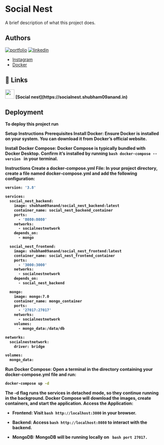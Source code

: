 
# Social Nest



A brief description of what this project does.




## Authors

[![portfolio](https://img.shields.io/badge/my_portfolio-000?style=for-the-badge&logo=ko-fi&logoColor=white)](https://shubham09anand.in/)
[![linkedin](https://img.shields.io/badge/linkedin-0A66C2?style=for-the-badge&logo=linkedin&logoColor=white)]([https://www.linkedin.com/](https://www.linkedin.com/in/subham09anand/?utm_source=share&utm_campaign=share_via&utm_content=profile&utm_medium=android_app))
- [Instagram](https://www.instagram.com/shubham09anand/?igsh=YTJvZDZlZmNwYWY1)
- [Docker](https://hub.docker.com/u/shubham09anand)

## 🔗 Links 
<img src="https://socialnest.shubham09anand.in/static/media/socialNest.284b6b7c03b19ec4d054.png" style="height: 30px; width: 30px;" />
 <b>[Social nest]<b>(https://socialnest.shubham09anand.in)

## Deployment

To deploy this project run

Setup Instructions
Prerequisites
Install Docker: Ensure Docker is installed on your system. You can download it from Docker’s official website.

Install Docker Compose: Docker Compose is typically bundled with Docker Desktop. Confirm it’s installed by running ```bash
docker-compose --version ``` in your terminal.

Instructions
Create a docker-compose.yml File: In your project directory, create a file named docker-compose.yml and add the following configuration:

```bash
version: '3.8'

services:
  social_nest_backend:
    image: shubham09anand/social_nest_backend:latest
    container_name: social_nest_backend_container
    ports:
      - '8080:8080'
    networks:
      - socialnestnetwork
    depends_on:
      - mongo

  social_nest_frontend:
    image: shubham09anand/social_nest_frontend:latest
    container_name: social_nest_frontend_container
    ports:
      - '3000:3000'
    networks:
      - socialnestnetwork
    depends_on:
      - social_nest_backend

  mongo:
    image: mongo:7.0
    container_name: mongo_container
    ports:
      - '27017:27017'
    networks:
      - socialnestnetwork
    volumes:
      - mongo_data:/data/db

networks:
  socialnestnetwork:
    driver: bridge

volumes:
  mongo_data:
```

Run Docker Compose: Open a terminal in the directory containing your docker-compose.yml file and run:

```bash
docker-compose up -d 
```

The -d flag runs the services in detached mode, so they continue running in the background.
Docker Compose will download the images, create containers, and start the application.
Access the Application:

- Frontend: Visit ``` bash http://localhost:3000 ``` in your browser.

- Backend: Access ``` bash http://localhost:8080 ``` to interact with the backend.

- MongoDB: MongoDB will be running locally on ``` bash port 27017.```

